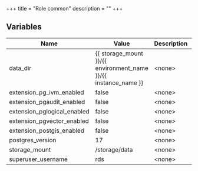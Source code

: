 +++
title = "Role common"
description = "<no description>"
+++

## Variables

| Name | Value | Description | Required |
| ---- | ----- | ----------- | -------- |
| data_dir | {{ storage_mount }}/{{ environment_name }}/{{ instance_name }} | &lt;none&gt; | false  |
| extension_pg_ivm_enabled | false | &lt;none&gt; | false  |
| extension_pgaudit_enabled | false | &lt;none&gt; | false  |
| extension_pglogical_enabled | false | &lt;none&gt; | false  |
| extension_pgvector_enabled | false | &lt;none&gt; | false  |
| extension_postgis_enabled | false | &lt;none&gt; | false  |
| postgres_version | 17 | &lt;none&gt; | false  |
| storage_mount | /storage/data | &lt;none&gt; | false  |
| superuser_username | rds | &lt;none&gt; | false  |

